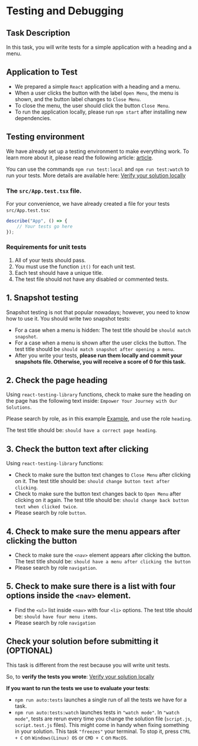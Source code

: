 # Testing and Debugging

## Task Description

In this task, you will write tests for a simple application with a heading and a menu.

## Application to Test

-   We prepared a simple `React` application with a heading and a menu.
-   When a user clicks the button with the label `Open Menu`, the menu is shown, and the button label changes to `Close Menu`.
-   To close the menu, the user should click the button `Close Menu`.
-   To run the application locally, please run `npm start` after installing new dependencies.

## Testing environment

We have already set up a testing environment to make everything work. To learn more about it, please read the following article: [article](https://jestjs.io/docs/getting-started).

You can use the commands `npm run test:local` and `npm run test:watch` to run your tests. More details are available here: [Verify your solution locally](https://gitlab.com/gap-bs-front-end-autocode-documents/autocode-documents/-/blob/main/docs/VerifySolutionLocally.md)

### The `src/App.test.tsx` file.

For your convenience, we have already created a file for your tests `src/App.test.tsx`:

```js
describe("App", () => {
    // Your tests go here
});
```

### Requirements for unit tests

1. All of your tests should pass.
2. You must use the function `it()` for each unit test.
3. Each test should have a unique title.
4. The test file should not have any disabled or commented tests.

## 1. Snapshot testing

Snapshot testing is not that popular nowadays; however, you need to know how to use it.
You should write two snapshot tests:

-   For a case when a menu is hidden: The test title should be `should match snapshot`.
-   For a case when a menu is shown after the user clicks the button. The test title should be `should match snapshot after opening a menu`.
-   After you write your tests, **please run them locally and commit your snapshots file. Otherwise, you will receive a score of 0 for this task.**

## 2. Check the page heading

Using `react-testing-library` functions, check to make sure the heading on the page has the following text inside: `Empower Your Journey with Our Solutions`.

Please search by role, as in this example [Example](https://testing-library.com/docs/react-testing-library/example-intro), and use the role `heading`.

The test title should be: `should have a correct page heading`.

## 3. Check the button text after clicking

Using `react-testing-library` functions:

-   Check to make sure the button text changes to `Close Menu` after clicking on it. The test title should be: `should change button text after clicking`.
-   Check to make sure the button text changes back to `Open Menu` after clicking on it again. The test title should be: `should change back button text when clicked twice`.
-   Please search by role `button`.

## 4. Check to make sure the menu appears after clicking the button

-   Check to make sure the `<nav>` element appears after clicking the button. The test title should be: `should have a menu after clicking the button`
-   Please search by role `navigation`.

## 5. Check to make sure there is a list with four options inside the `<nav>` element.

-   Find the `<ul>` list inside `<nav>` with four `<li>` options. The test title should be: `should have four menu items`.
-   Please search by role `navigation`

## Check your solution before submitting it (OPTIONAL)

This task is different from the rest because you will write unit tests.

So, to **verify the tests you wrote**: [Verify your solution locally](https://gitlab.com/gap-bs-front-end-autocode-documents/autocode-documents/-/blob/main/docs/VerifySolutionLocally.md)

**If you want to run the tests we use to evaluate your tests**:

-   `npm run auto:tests` launches a single run of all the tests we have for a task.
-   `npm run auto:tests:watch` launches tests in `"watch mode"`. In `"watch mode"`, tests are rerun every time you change the solution file (`script.js`, `script.test.js` files). This might come in handy when fixing something in your solution. This task `"freezes"` your terminal. To stop it, press `CTRL + C` on `Windows(Linux) OS` or `CMD + C` on `MacOS`.
